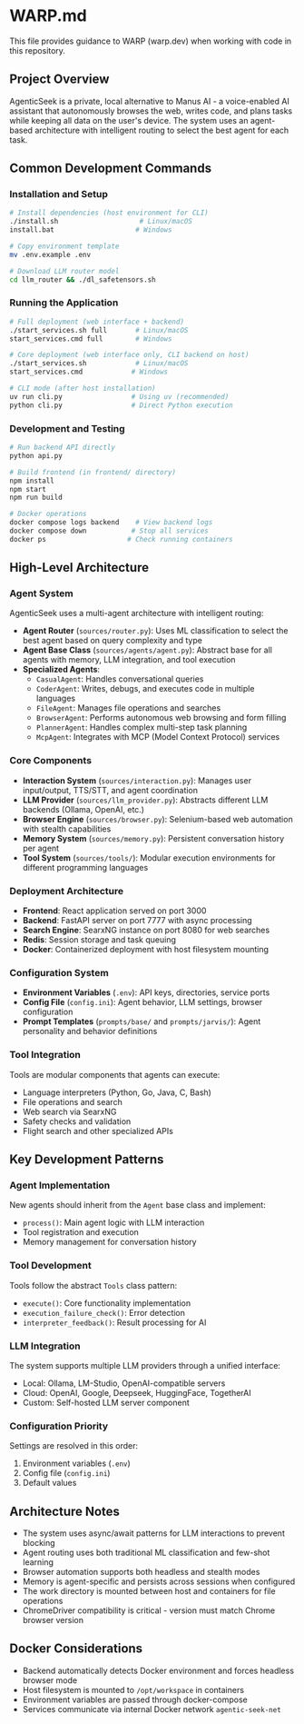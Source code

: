 # WARP.md

This file provides guidance to WARP (warp.dev) when working with code in this repository.

## Project Overview

AgenticSeek is a private, local alternative to Manus AI - a voice-enabled AI assistant that autonomously browses the web, writes code, and plans tasks while keeping all data on the user's device. The system uses an agent-based architecture with intelligent routing to select the best agent for each task.

## Common Development Commands

### Installation and Setup
```bash
# Install dependencies (host environment for CLI)
./install.sh                    # Linux/macOS
install.bat                    # Windows

# Copy environment template
mv .env.example .env

# Download LLM router model
cd llm_router && ./dl_safetensors.sh
```

### Running the Application
```bash
# Full deployment (web interface + backend)
./start_services.sh full       # Linux/macOS
start_services.cmd full        # Windows

# Core deployment (web interface only, CLI backend on host)
./start_services.sh            # Linux/macOS  
start_services.cmd            # Windows

# CLI mode (after host installation)
uv run cli.py                 # Using uv (recommended)
python cli.py                 # Direct Python execution
```

### Development and Testing
```bash
# Run backend API directly
python api.py

# Build frontend (in frontend/ directory)
npm install
npm start
npm run build

# Docker operations
docker compose logs backend    # View backend logs
docker compose down           # Stop all services
docker ps                    # Check running containers
```

## High-Level Architecture

### Agent System
AgenticSeek uses a multi-agent architecture with intelligent routing:

- **Agent Router** (`sources/router.py`): Uses ML classification to select the best agent based on query complexity and type
- **Agent Base Class** (`sources/agents/agent.py`): Abstract base for all agents with memory, LLM integration, and tool execution
- **Specialized Agents**:
  - `CasualAgent`: Handles conversational queries
  - `CoderAgent`: Writes, debugs, and executes code in multiple languages
  - `FileAgent`: Manages file operations and searches
  - `BrowserAgent`: Performs autonomous web browsing and form filling
  - `PlannerAgent`: Handles complex multi-step task planning
  - `McpAgent`: Integrates with MCP (Model Context Protocol) services

### Core Components
- **Interaction System** (`sources/interaction.py`): Manages user input/output, TTS/STT, and agent coordination
- **LLM Provider** (`sources/llm_provider.py`): Abstracts different LLM backends (Ollama, OpenAI, etc.)
- **Browser Engine** (`sources/browser.py`): Selenium-based web automation with stealth capabilities
- **Memory System** (`sources/memory.py`): Persistent conversation history per agent
- **Tool System** (`sources/tools/`): Modular execution environments for different programming languages

### Deployment Architecture
- **Frontend**: React application served on port 3000
- **Backend**: FastAPI server on port 7777 with async processing
- **Search Engine**: SearxNG instance on port 8080 for web searches
- **Redis**: Session storage and task queuing
- **Docker**: Containerized deployment with host filesystem mounting

### Configuration System
- **Environment Variables** (`.env`): API keys, directories, service ports
- **Config File** (`config.ini`): Agent behavior, LLM settings, browser configuration
- **Prompt Templates** (`prompts/base/` and `prompts/jarvis/`): Agent personality and behavior definitions

### Tool Integration
Tools are modular components that agents can execute:
- Language interpreters (Python, Go, Java, C, Bash)
- File operations and search
- Web search via SearxNG
- Safety checks and validation
- Flight search and other specialized APIs

## Key Development Patterns

### Agent Implementation
New agents should inherit from the `Agent` base class and implement:
- `process()`: Main agent logic with LLM interaction
- Tool registration and execution
- Memory management for conversation history

### Tool Development  
Tools follow the abstract `Tools` class pattern:
- `execute()`: Core functionality implementation  
- `execution_failure_check()`: Error detection
- `interpreter_feedback()`: Result processing for AI

### LLM Integration
The system supports multiple LLM providers through a unified interface:
- Local: Ollama, LM-Studio, OpenAI-compatible servers
- Cloud: OpenAI, Google, Deepseek, HuggingFace, TogetherAI
- Custom: Self-hosted LLM server component

### Configuration Priority
Settings are resolved in this order:
1. Environment variables (`.env`)
2. Config file (`config.ini`) 
3. Default values

## Architecture Notes

- The system uses async/await patterns for LLM interactions to prevent blocking
- Agent routing uses both traditional ML classification and few-shot learning
- Browser automation supports both headless and stealth modes
- Memory is agent-specific and persists across sessions when configured
- The work directory is mounted between host and containers for file operations
- ChromeDriver compatibility is critical - version must match Chrome browser version

## Docker Considerations

- Backend automatically detects Docker environment and forces headless browser mode
- Host filesystem is mounted to `/opt/workspace` in containers
- Environment variables are passed through docker-compose
- Services communicate via internal Docker network `agentic-seek-net`